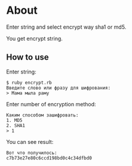 # About

Enter string and select encrypt way sha1 or md5.

You get encrypt string.

## How to use

Enter string:

```
$ ruby encrypt.rb
Введите слово или фразу для шифрования:
> Мама мыла раму
```

Enter number of encryption method:
```
Каким способом зашифровать:
1. MD5
2. SHA1
> 1
```

You can see result:

```
Вот что получилось:
c7b73e27e80c6ccd198bd0c4c34dfbd0
```
